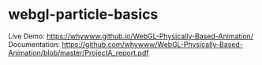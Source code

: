 # webgl-particle-basics

Live Demo: https://whywww.github.io/WebGL-Physically-Based-Animation/
Documentation: https://github.com/whywww/WebGL-Physically-Based-Animation/blob/master/ProjectA_report.pdf
